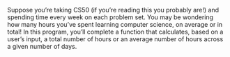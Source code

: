Suppose you’re taking CS50 (if you’re reading this you probably are!) and spending time every week on each problem set. You may be wondering how many hours you’ve spent learning computer science, on average or in total! In this program, you’ll complete a function that calculates, based on a user’s input, a total number of hours or an average number of hours across a given number of days.